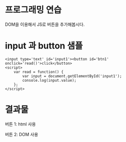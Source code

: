 # 프로그래밍 연습

DOM을 이용해서 JS로 버튼을 추가해봅시다.

# input 과 button 샘플

    <input type='text' id='input1'><button id='btn1' onclick='read()'>click</button>
    <script> 
        var read = function() {
            var input = document.getElementById('input1');
            console.log(input.value);
        };
    </script>

# 결과물

버튼 1: html 사용

버튼 2: DOM 사용